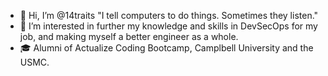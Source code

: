 - 👋 Hi, I’m @14traits "I tell computers to do things. Sometimes they listen."
- 👀 I’m interested in further my knowledge and skills in DevSecOps for my job, and making myself a better engineer as a whole.
- 🎓 Alumni of Actualize Coding Bootcamp, Camplbell University and the USMC.
<!---
- 💞️ I’m looking to collaborate on ...
- 📫 How to reach me ...
🌱 I’m currently learning GoLang.
--->

<!---
14traits/14traits is a ✨ special ✨ repository because its `README.md` (this file) appears on your GitHub profile.
You can click the Preview link to take a look at your changes.
--->
